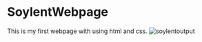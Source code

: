 # SoylentWebpage
This is my first webpage with using html and css.
![soylentoutput](https://github.com/Tarunj211/SoylentWebpage/assets/132439784/04cf75a6-a381-4254-b7bc-f06dfe13ae93)
